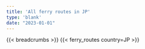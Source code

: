 ```yaml
---
title: 'All ferry routes in JP'
type: 'blank'
date: "2023-01-01"
---
```


{{< breadcrumbs >}}
{{< ferry_routes country=JP >}}
